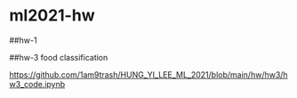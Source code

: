 # ml2021-hw

##hw-1


##hw-3 food classification 

https://github.com/1am9trash/HUNG_YI_LEE_ML_2021/blob/main/hw/hw3/hw3_code.ipynb
